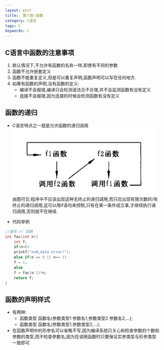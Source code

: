 ```yaml
---
layout: post
title:  第六章-函数
category: C语言
tags: C
keywords: C
---
```


## C语言中函数的注意事项
1. 默认情况下,不允许有函数的名称一样,即使有不同的参数
2. 函数不允许嵌套定义
3. 函数不能重复定义,但是可以重复声明,函数声明可以写在任何地方.
4. 如果有函数的声明,没有函数的定义:
	* 编译不会报错,编译只会检测语法合不合理,并不会监测函数有没有定义
	* 连接不会报错,因为连接的时候会检测函数有没有定义

## 函数的递归
* C语言特点之一就是允许函数的递归调用
  ![](https://raw.githubusercontent.com/zhoghua123/imgsBed/master/函数递归调用.png)
  由图可见:程序中不应该出现这种无终止的递归调用,而只应出现有限次数的/有终止的递归调用,这可以用if语句来控制,只有在某一条件成立事,才继续执行递归调用,否则就不在继续.
  
* 代码举例

```c
//编写 n! 函数
int fac(int n){
	int f;
	if(n<0)
	printf("n<0,data error!");
	else if(n == 0 || n== 1)
	f = 1;
	else
	f = fac(n-1)*n;
	return f;
}
```
## 函数的声明样式
* 有两种:
	* 函数类型 函数名(参数类型1 参数名1,参数类型2 参数名2,...);
	* 函数类型 函数名(参数类型1,参数类型2,...); 
* 在函数声明中的形参名可以省略不写,因为编译系统只关心和检查参数的个数和参数的类型,而不检查参数名,因为在调用函数时只要保证实参类型与形参类型一致即可


